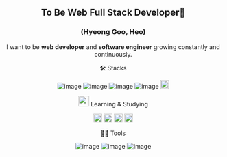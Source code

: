 <div align="center">
  
## To Be Web Full Stack Developer👋
### (Hyeong Goo, Heo) 


I want to be **web developer** and **software engineer** growing constantly and continuously.


🛠️ Stacks

![image](https://github.com/heohgoo/heohgoo/assets/95553132/ae630145-e479-4d0b-9d69-53d834af4ce7)
![image](https://github.com/heohgoo/heohgoo/assets/95553132/60b5ef2e-8452-4de4-a1bf-17c0e4c1ce6c)
![image](https://github.com/heohgoo/heohgoo/assets/95553132/2b962fe6-122f-46db-b89a-7c0914f8503b)
![image](https://github.com/heohgoo/heohgoo/assets/95553132/5342f332-10a4-4422-ae52-f9b0b71d1360)
<img src="https://img.shields.io/badge/HTML5-E34F26?style=flat-square&logo=html5&logoColor=white" height=20>


<img src="https://github.com/heohgoo/heohgoo/assets/95553132/1d853894-5c9d-40fa-81d8-e0afeb0a0564" height=25> Learning & Studying

<img src="https://img.shields.io/badge/Spring-6DB33F?style=flat-square&logo=spring&logoColor=white" height=20> <img src="https://img.shields.io/badge/SpringBoot-6DB33F?style=flat-square&logo=springboot&logoColor=white" height=20>  <img src="https://img.shields.io/badge/TypeScript-3178C6?style=flat-square&logo=typescript&logoColor=white" height=20> <img src="https://img.shields.io/badge/React-61DAFB?style=flat-square&logo=react&logoColor=white" height=20>



💪🏼 Tools

![image](https://github.com/heohgoo/heohgoo/assets/95553132/f998bea9-ac61-4d04-b54a-f0a2aea5ccd3)
![image](https://github.com/heohgoo/heohgoo/assets/95553132/33d3e9a5-5b5b-4a81-9e64-f0392de823c2)
![image](https://github.com/heohgoo/heohgoo/assets/95553132/21108ccd-cf12-493b-832e-645959bafc80)

</div>





